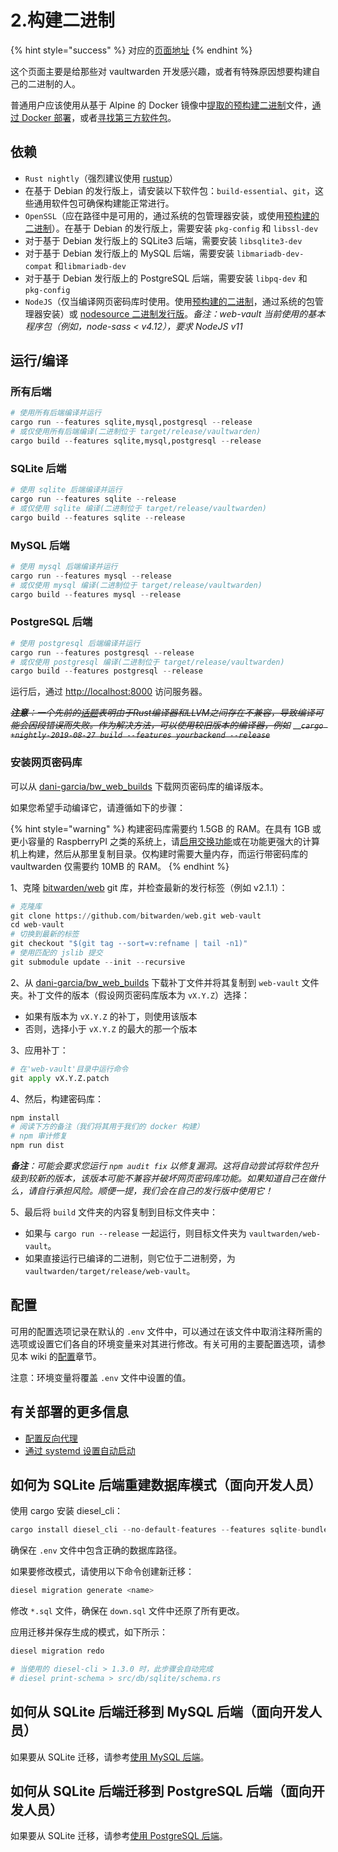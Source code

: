 # 2.构建二进制

{% hint style="success" %}
对应的[页面地址](https://github.com/dani-garcia/bitwarden_rs/wiki/Building-binary)
{% endhint %}

这个页面主要是给那些对 vaultwarden 开发感兴趣，或者有特殊原因想要构建自己的二进制的人。

普通用户应该使用从基于 Alpine 的 Docker 镜像中[提取的预构建二进制](pre-built-binaries.md)文件，[通过 Docker 部署](../container-image-usage/which-container-image-to-use.md)，或者[寻找第三方软件包](third-party-packages.md)。

## 依赖 <a id="dependencies"></a>

* `Rust nightly`（强烈建议使用 [rustup](https://rustup.rs/)）
* 在基于 Debian 的发行版上，请安装以下软件包：`build-essential`、`git`，这些通用软件包可确保构建能正常进行。
* `OpenSSL`（应在路径中是可用的，通过系统的包管理器安装，或使用[预构建的二进制](https://wiki.openssl.org/index.php/Binaries)）。在基于 Debian 的发行版上，需要安装 `pkg-config` 和 `libssl-dev`
* 对于基于 Debian 发行版上的 SQLite3 后端，需要安装  `libsqlite3-dev`
* 对于基于 Debian 发行版上的 MySQL 后端，需要安装  `libmariadb-dev-compat` 和`libmariadb-dev`
* 对于基于 Debian 发行版上的 PostgreSQL 后端，需要安装  `libpq-dev` 和 `pkg-config`
* `NodeJS`（仅当编译网页密码库时使用。使用[预构建的二进制](https://nodejs.org/en/download/)，通过系统的包管理器安装）或 [nodesource 二进制发行版](https://github.com/nodesource/distributions)。_备注：web-vault 当前使用的基本程序包（例如，node-sass &lt; v4.12），要求 NodeJS v11_

## 运行/编译 <a id="run-compile"></a>

### 所有后端 <a id="all-backends"></a>

```python
# 使用所有后端编译并运行
cargo run --features sqlite,mysql,postgresql --release
# 或仅使用所有后端编译(二进制位于 target/release/vaultwarden)
cargo build --features sqlite,mysql,postgresql --release
```

### SQLite 后端 <a id="sqlite-backend"></a>

```python
# 使用 sqlite 后端编译并运行
cargo run --features sqlite --release
# 或仅使用 sqlite 编译(二进制位于 target/release/vaultwarden)
cargo build --features sqlite --release
```

### MySQL 后端 <a id="mysql-backend"></a>

```python
# 使用 mysql 后端编译并运行
cargo run --features mysql --release
# 或仅使用 mysql 编译(二进制位于 target/release/vaultwarden)
cargo build --features mysql --release
```

### PostgreSQL 后端 <a id="postgresql-backend"></a>

```python
# 使用 postgresql 后端编译并运行
cargo run --features postgresql --release
# 或仅使用 postgresql 编译(二进制位于 target/release/vaultwarden)
cargo build --features postgresql --release
```

运行后，通过 [http://localhost:8000](http://localhost:8000/) 访问服务器。

~~_**注意**：一个先前的_~~[~~_话题_~~](https://github.com/rust-lang/rust/issues/62896)~~_表明由于Rust编译器和LLVM之间存在不兼容，导致编译可能会因段错误而失败。作为解决方法，可以使用较旧版本的编译器，例如_~~ __~~_`cargo +nightly-2019-08-27 build --features yourbackend --release`_~~

### 安装网页密码库 <a id="install-the-web-vault"></a>

可以从 [dani-garcia/bw\_web\_builds](https://github.com/dani-garcia/bw_web_builds/releases) 下载网页密码库的编译版本。

如果您希望手动编译它，请遵循如下的步骤：

{% hint style="warning" %}
构建密码库需要约 1.5GB 的 RAM。在具有 1GB 或更小容量的 RaspberryPI 之类的系统上，请[启用交换功能](https://www.tecmint.com/create-a-linux-swap-file/)或在功能更强大的计算机上构建，然后从那里复制目录。仅构建时需要大量内存，而运行带密码库的 vaultwarden 仅需要约 10MB 的 RAM。
{% endhint %}

1、克隆 [bitwarden/web](https://github.com/bitwarden/web) git 库，并检查最新的发行标签（例如 v2.1.1）：

```python
# 克隆库
git clone https://github.com/bitwarden/web.git web-vault
cd web-vault
# 切换到最新的标签
git checkout "$(git tag --sort=v:refname | tail -n1)"
# 使用匹配的 jslib 提交
git submodule update --init --recursive
```

2、从 [dani-garcia/bw\_web\_builds](https://github.com/dani-garcia/bw_web_builds/tree/master/patches) 下载补丁文件并将其复制到 `web-vault` 文件夹。补丁文件的版本（假设网页密码库版本为 `vX.Y.Z`）选择：

* 如果有版本为 `vX.Y.Z` 的补丁，则使用该版本
* 否则，选择小于 `vX.Y.Z` 的最大的那一个版本

3、应用补丁：

```python
# 在'web-vault'目录中运行命令
git apply vX.Y.Z.patch
```

4、然后，构建密码库：

```python
npm install
# 阅读下方的备注（我们将其用于我们的 docker 构建）
# npm 审计修复
npm run dist
```

_**备注**：可能会要求您运行 `npm audit fix` 以修复漏洞。这将自动尝试将软件包升级到较新的版本，该版本可能不兼容并破坏网页密码库功能。如果知道自己在做什么，请自行承担风险。顺便一提，我们会在自己的发行版中使用它！_

5、最后将 `build` 文件夹的内容复制到目标文件夹中：

* 如果与 `cargo run --release` 一起运行，则目标文件夹为 `vaultwarden/web-vault`。
* 如果直接运行已编译的二进制，则它位于二进制旁，为 `vaultwarden/target/release/web-vault`。

## 配置 <a id="configuration"></a>

可用的配置选项记录在默认的 `.env` 文件中，可以通过在该文件中取消注释所需的选项或设置它们各自的环境变量来对其进行修改。有关可用的主要配置选项，请参见本 wiki 的[配置](../configuration/)章节。

注意：环境变量将覆盖 `.env` 文件中设置的值。

## 有关部署的更多信息 <a id="more-information-for-deployment"></a>

* [配置反向代理](proxy-examples.md)
* [通过 systemd 设置自动启动](../configuration/creating-a-systemd-service.md)

## 如何为 SQLite 后端重建数据库模式（面向开发人员） <a id="how-to-recreate-database-schemas-for-the-sqlite-backend-for-developers"></a>

使用 cargo 安装 diesel\_cli：

```python
cargo install diesel_cli --no-default-features --features sqlite-bundled
```

确保在 `.env` 文件中包含正确的数据库路径。

如果要修改模式，请使用以下命令创建新迁移：

```python
diesel migration generate <name>
```

修改 `*.sql` 文件，确保在 `down.sql` 文件中还原了所有更改。

应用迁移并保存生成的模式，如下所示：

```python
diesel migration redo

# 当使用的 diesel-cli > 1.3.0 时，此步骤会自动完成
# diesel print-schema > src/db/sqlite/schema.rs
```

## 如何从 SQLite 后端迁移到 MySQL 后端（面向开发人员） <a id="how-to-migrate-from-sqlite-backend-to-mysql-backend-for-developers"></a>

如果要从 SQLite 迁移，请参考[使用 MySQL 后端](../configuration/database/using-the-mariadb-mysql-backend.md)。

## 如何从 SQLite 后端迁移到 PostgreSQL 后端（面向开发人员） <a id="how-to-migrate-from-sqlite-backend-to-postgresql-backend-for-developers"></a>

如果要从 SQLite 迁移，请参考[使用 PostgreSQL 后端](../configuration/database/using-the-postgresql-backend.md)。

